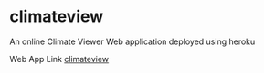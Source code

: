 # climateview
An online Climate Viewer Web application deployed using heroku

Web App Link [climateview](https://climateview.herokuapp.com/)
